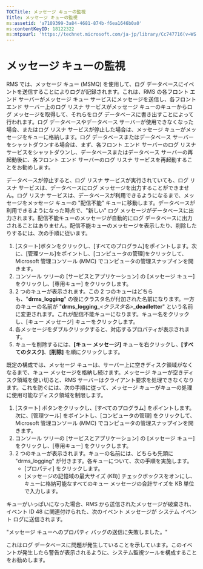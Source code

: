 ```yaml
---
TOCTitle: メッセージ キューの監視
Title: メッセージ キューの監視
ms:assetid: 'a7109399-3a84-4681-874b-f6ea1646b0a0'
ms:contentKeyID: 18122322
ms:mtpsurl: 'https://technet.microsoft.com/ja-jp/library/Cc747716(v=WS.10)'
---
```


メッセージ キューの監視
=======================

RMS では、メッセージ キュー (MSMQ) を使用して、ログ データベースにイベントを送信することによりログが記録されます。これは、RMS の各フロント エンド サーバーがメッセージ キュー サービスにメッセージを送信し、各フロント エンド サーバー上のログ リスナ サービスがメッセージ キューのキューからログ メッセージを取得して、それらをログ データベースに書き出すことによって行われます。ログ データベースやデータベース サーバーが使用できなくなった場合、またはログ リスナ サービスが停止した場合は、メッセージ キューがメッセージをキューに格納します。ログ データベースまたはデータベース サーバーをシャットダウンする場合は、まず、各フロント エンド サーバーのログ リスナ サービスをシャットダウンし、データベースまたはデータベース サーバーの再起動後に、各フロント エンド サーバーのログ リスナ サービスを再起動することをお勧めします。

データベースが停止すると、ログ リスナ サービスが実行されていても、ログ リスナ サービスは、データベースにログ メッセージを出力することができません。ログ リスナ サービスは、データベースが利用できるようになるまで、メッセージをメッセージ キューの "配信不能" キューに移動します。データベースが利用できるようになった時点で、"新しい" ログ メッセージがデータベースに出力されます。配信不能キューのメッセージが自動的にログ データベースに出力されることはありません。配信不能キューのメッセージを表示したり、削除したりするには、次の手順に従います。

1.  \[スタート\]ボタンをクリックし、\[すべてのプログラム\]をポイントします。次に、\[管理ツール\]をポイントし、\[コンピュータの管理\]をクリックして、Microsoft 管理コンソール (MMC) でコンピュータの管理スナップインを開きます。
2.  コンソール ツリーの \[サービスとアプリケーション\] の \[メッセージ キュー\] をクリックし、\[専用キュー\] をクリックします。
3.  2 つのキューが表示されます。この 2 つのキューはどちらも、"**drms\_logging**" の後にクラスタ名が付加された名前になります。一方のキューの名前が "**drms\_logging\_***&lt;クラスタ名&gt;***\_deadletter**" という名前に変更されます。これが配信不能キューになります。キュー名をクリックし、\[キュー メッセージ\] キューをクリックします。
4.  各メッセージをダブルクリックすると、対応するプロパティが表示されます。
5.  キューを削除するには、**\[キュー メッセージ\]** キューを右クリックし、**\[すべてのタスク\]**、**\[削除\]** を順にクリックします。

既定の構成では、メッセージ キューは、サーバー上に空きディスク領域がなくなるまで、キュー メッセージを格納し続けます。メッセージ キューが空きディスク領域を使い切ると、RMS サーバーはクライアント要求を処理できなくなります。これを防ぐには、次の手順に従って、メッセージ キューがキューの処理に使用可能なディスク領域を制限します。

1.  \[スタート\] ボタンをクリックし、\[すべてのプログラム\] をポイントします。次に、\[管理ツール\] をポイントし、\[コンピュータの管理\] をクリックして、Microsoft 管理コンソール (MMC) でコンピュータの管理スナップインを開きます。
2.  コンソール ツリーの \[サービスとアプリケーション\] の \[メッセージ キュー\] をクリックし、\[専用キュー\] をクリックします。
3.  2 つのキューが表示されます。キューの名前には、どちらも先頭に "drms\_logging" が付きます。各キューについて、次の手順を実施します。
    -   \[プロパティ\] をクリックします。
    -   \[メッセージの記憶域の最大サイズ (KB)\] チェックボックスをオンにし、キューに格納可能なすべてのキュー メッセージの合計サイズを KB 単位で入力します。

キューがいっぱいになった場合、RMS から送信されたメッセージが破棄され、イベント ID 48 に関連付けられた、次のイベント メッセージが システム イベント ログに送信されます。

"メッセージ キューへのプロパティ バッグの送信に失敗しました。"

これはログ データベースに問題が発生していることを示しています。このイベントが発生したら警告が表示されるように、システム監視ツールを構成することをお勧めします。
